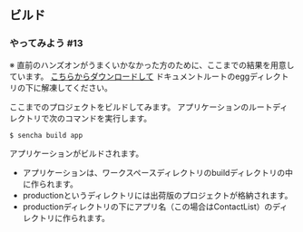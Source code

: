 ## ビルド

### やってみよう #13

※ 直前のハンズオンがうまくいかなかった方のために、ここまでの結果を用意しています。
[こちらからダウンロードして](http://preview.xenophy.com/xenophy/senchaug/egg/misc/cl13.zip)
ドキュメントルートのeggディレクトリの下に解凍してください。

ここまでのプロジェクトをビルドしてみます。
アプリケーションのルートディレクトリで次のコマンドを実行します。

    $ sencha build app

アプリケーションがビルドされます。

* アプリケーションは、ワークスペースディレクトリのbuildディレクトリの中に作られます。
* productionというディレクトリには出荷版のプロジェクトが格納されます。
* productionディレクトリの下にアプリ名（この場合はContactList）のディレクトリに作られます。
